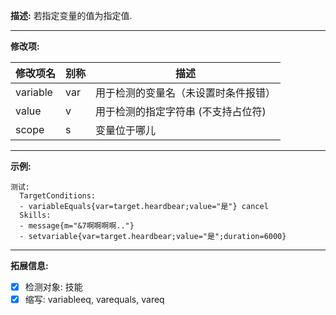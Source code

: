 **描述:** 若指定变量的值为指定值.

---

**修改项:**

| 修改项名  | 别称           | 描述                      |
| --------- | -------------- | ------------------------- |
| variable | var | 用于检测的变量名（未设置时条件报错） |
| value | v | 用于检测的指定字符串 (不支持占位符) |
| scope | s | 变量位于哪儿 |
---

**示例:**

```
测试:
  TargetConditions:
  - variableEquals{var=target.heardbear;value="是"} cancel
  Skills:
  - message{m="&7啊啊啊啊.."}
  - setvariable{var=target.heardbear;value="是";duration=6000}
```

---

**拓展信息:**

- [x] 检测对象: 技能
- [x] 缩写: variableeq, varequals, vareq